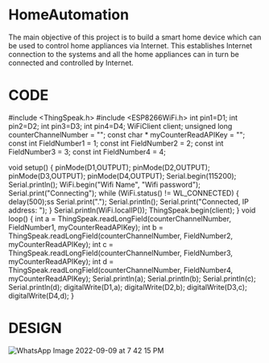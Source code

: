 # HomeAutomation
The main objective of this project is to build a smart home device which can be used to control home appliances via Internet. This establishes Internet connection to the systems and all the home appliances can in turn be connected and controlled by Internet.
# CODE
#include <ThingSpeak.h>
#include <ESP8266WiFi.h>
int pin1=D1;
int pin2=D2;
int pin3=D3;
int pin4=D4;
WiFiClient client;
unsigned long counterChannelNumber = "";
const char * myCounterReadAPIKey = "";
const int FieldNumber1 =  1;
const int FieldNumber2 =  2;
const int FieldNumber3 =  3;
const int FieldNumber4 =  4;

void setup()
{ pinMode(D1,OUTPUT);
pinMode(D2,OUTPUT);
pinMode(D3,OUTPUT);
pinMode(D4,OUTPUT);
Serial.begin(115200);
Serial.println();
WiFi.begin("Wifi Name", "Wifi password");  Serial.print("Connecting");
while (WiFi.status() != WL_CONNECTED)
{
delay(500);ss
Serial.print(".");
Serial.println();
Serial.print("Connected, IP address: ");
}
Serial.println(WiFi.localIP());
ThingSpeak.begin(client);
}
void loop()
{
int a =  ThingSpeak.readLongField(counterChannelNumber, FieldNumber1, myCounterReadAPIKey);
int b =  ThingSpeak.readLongField(counterChannelNumber, FieldNumber2, myCounterReadAPIKey);
int c =  ThingSpeak.readLongField(counterChannelNumber, FieldNumber3, myCounterReadAPIKey);
int d =  ThingSpeak.readLongField(counterChannelNumber, FieldNumber4, myCounterReadAPIKey);
Serial.println(a);
Serial.println(b);
Serial.println(c);
Serial.println(d);
digitalWrite(D1,a);
digitalWrite(D2,b);
digitalWrite(D3,c);
digitalWrite(D4,d);
}



# DESIGN
![WhatsApp Image 2022-09-09 at 7 42 15 PM](https://user-images.githubusercontent.com/91971716/189370522-9f68ecaf-5676-4d1e-8ea0-7037a7e105ff.jpeg)



